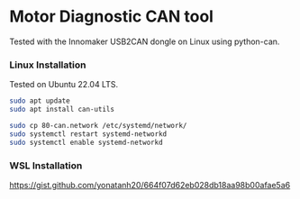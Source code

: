 # Motor Diagnostic CAN tool

Tested with the Innomaker USB2CAN dongle on Linux using python-can.

### Linux Installation

Tested on Ubuntu 22.04 LTS.

```bash
sudo apt update
sudo apt install can-utils
```

```bash
sudo cp 80-can.network /etc/systemd/network/
sudo systemctl restart systemd-networkd
sudo systemctl enable systemd-networkd

```


### WSL Installation

https://gist.github.com/yonatanh20/664f07d62eb028db18aa98b00afae5a6